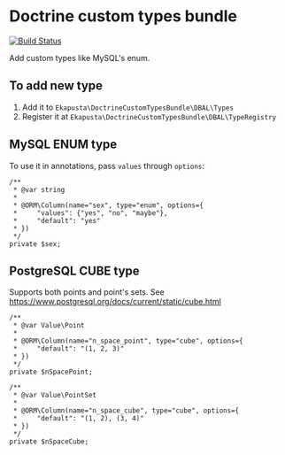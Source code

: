 # Doctrine custom types bundle

[![Build Status](https://travis-ci.org/ekapusta/doctrine-custom-types-bundle.svg?branch=develop)](https://travis-ci.org/ekapusta/doctrine-custom-types-bundle)

Add custom types like MySQL's enum.

## To add new type

1. Add it to `Ekapusta\DoctrineCustomTypesBundle\DBAL\Types`
2. Register it at `Ekapusta\DoctrineCustomTypesBundle\DBAL\TypeRegistry`

## MySQL ENUM type

To use it in annotations, pass `values` through `options`:

    /**
     * @var string
     *
     * @ORM\Column(name="sex", type="enum", options={
     *     "values": {"yes", "no", "maybe"},
     *     "default": "yes"
     * })
     */
    private $sex;


## PostgreSQL CUBE type

Supports both points and point's sets.
See https://www.postgresql.org/docs/current/static/cube.html

    /**
     * @var Value\Point
     *
     * @ORM\Column(name="n_space_point", type="cube", options={
     *     "default": "(1, 2, 3)"
     * })
     */
    private $nSpacePoint;

    /**
     * @var Value\PointSet
     *
     * @ORM\Column(name="n_space_cube", type="cube", options={
     *     "default": "(1, 2), (3, 4)"
     * })
     */
    private $nSpaceCube;
